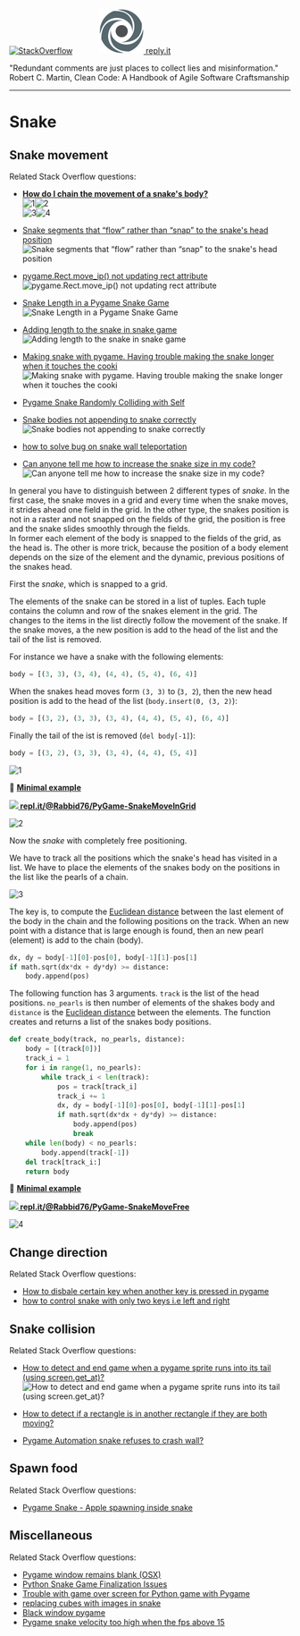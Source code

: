 [![StackOverflow](https://stackexchange.com/users/flair/7322082.png)](https://stackoverflow.com/users/5577765/rabbid76?tab=profile) &nbsp;&nbsp;&nbsp;&nbsp;&nbsp;&nbsp;&nbsp;&nbsp;&nbsp;&nbsp; [![reply.it](../../resource/logo/Repl_it_logo_80.png) reply.it](https://repl.it/repls/folder/PyGame%20Examples)

"Redundant comments are just places to collect lies and misinformation."  
Robert C. Martin, Clean Code: A Handbook of Agile Software Craftsmanship

---

# Snake

## Snake movement

Related Stack Overflow questions:

- **[How do I chain the movement of a snake's body?](https://stackoverflow.com/questions/62010434/how-do-i-chain-the-movement-of-a-snakes-body/62010435#62010435)**  
  ![1](https://i.stack.imgur.com/z9D7B.png)![2](https://i.stack.imgur.com/ZpKnj.gif)  
  ![3](https://i.stack.imgur.com/o1sqa.png)![4](https://i.stack.imgur.com/Q6zUm.gif)

- [Snake segments that “flow” rather than “snap” to the snake's head position](https://stackoverflow.com/questions/54273041/python-snake-segments-that-flow-rather-than-snap-to-the-snakes-head-positi/54276792#54276792)
  ![Snake segments that “flow” rather than “snap” to the snake's head position](https://i.stack.imgur.com/m4kJK.gif)

- [pygame.Rect.move_ip() not updating rect attribute](https://stackoverflow.com/questions/55036397/pygame-rect-move-ip-not-updating-rect-attribute/55046457#55046457)  
  ![pygame.Rect.move_ip() not updating rect attribute](https://i.stack.imgur.com/bMMK1.gif)

- [Snake Length in a Pygame Snake Game](https://stackoverflow.com/questions/55187822/snake-length-in-a-pygame-snake-game/55188306#55188306)  
  ![Snake Length in a Pygame Snake Game](https://i.stack.imgur.com/KdtpV.gif)

- [Adding length to the snake in snake game](https://stackoverflow.com/questions/56079171/adding-length-to-the-snake-in-snake-game/56079666#56079666)  
  ![Adding length to the snake in snake game](https://i.stack.imgur.com/AGr5q.gif)

- [Making snake with pygame. Having trouble making the snake longer when it touches the cooki](https://stackoverflow.com/questions/56927685/making-snake-with-pygame-having-trouble-making-the-snake-longer-when-it-touches/56939007#56939007)  
  ![Making snake with pygame. Having trouble making the snake longer when it touches the cooki](https://i.stack.imgur.com/OO76R.gif)

- [Pygame Snake Randomly Colliding with Self](https://stackoverflow.com/questions/58595706/pygame-snake-randomly-colliding-with-self/58596035#58596035)

- [Snake bodies not appending to snake correctly](https://stackoverflow.com/questions/60925569/snake-bodies-not-appending-to-snake-correctly/60934394#60934394)  
  ![Snake bodies not appending to snake correctly](https://i.stack.imgur.com/vUDx7.gif)

- [how to solve bug on snake wall teleportation](https://stackoverflow.com/questions/64624092/how-to-solve-bug-on-snake-wall-teleportation/64624385#64624385)

- [Can anyone tell me how to increase the snake size in my code?](https://stackoverflow.com/questions/65465695/can-anyone-tell-me-how-to-increase-the-snake-size-in-my-code/65466064#65466064)  
  ![Can anyone tell me how to increase the snake size in my code?](https://i.stack.imgur.com/bSk2B.gif)

In general you have to distinguish between 2 different types of _snake_. In the first case, the snake moves in a grid and every time when the snake moves, it strides ahead one field in the grid. In the other type, the snakes position is not in a raster and not snapped on the fields of the grid, the position is free and the snake slides smoothly through the fields.  
In former each element of the body is snapped to the fields of the grid, as the head is. The other is more trick, because the position of a body element depends on the size of the element and the dynamic, previous positions of the snakes head.

First the _snake_, which is snapped to a grid.

The elements of the snake can be stored in a list of tuples.  Each tuple contains the column and row of the snakes element in the grid. The changes to the items in the list directly follow the movement of the snake. If the snake moves, a the new position is add to the head of the list and the tail of the list is removed.  

For instance we have a snake with the following elements:

```py
body = [(3, 3), (3, 4), (4, 4), (5, 4), (6, 4)]
```

When the snakes head moves form `(3, 3)` to (`3, 2`), then the new head position is add to the head of the list (`body.insert(0, (3, 2)`):

```py
body = [(3, 2), (3, 3), (3, 4), (4, 4), (5, 4), (6, 4)]
```

Finally the tail of the ist is removed (`del body[-1]`):

```py
body = [(3, 2), (3, 3), (3, 4), (4, 4), (5, 4)]
```

![1](https://i.stack.imgur.com/z9D7B.png)

:scroll: **[Minimal example](../../examples/minimal_examples/pygame_minimal_snake_move_grid.py)**

**[![](https://i.stack.imgur.com/5jD0C.png) repl.it/@Rabbid76/PyGame-SnakeMoveInGrid](https://replit.com/@Rabbid76/PyGame-SnakeMoveInGrid#main.py)**

![2](https://i.stack.imgur.com/ZpKnj.gif)

Now the _snake_ with completely free positioning.

We have to track all the positions which the snake's head has visited in a list. We have to place the elements of the snakes body on the positions in the list like the pearls of a chain.

![3](https://i.stack.imgur.com/o1sqa.png)

The key is, to compute the [Euclidean distance](https://en.wikipedia.org/wiki/Euclidean_distance) between the last element of the body in the chain and the following positions on the track.
When an new point with a distance that is large enough is found, then an new pearl (element) is add to the chain (body).

```py
dx, dy = body[-1][0]-pos[0], body[-1][1]-pos[1]
if math.sqrt(dx*dx + dy*dy) >= distance:
    body.append(pos)
```

The following function has 3 arguments. `track` is the list of the head positions. `no_pearls` is then number of elements of the shakes body and `distance` is the [Euclidean distance](https://en.wikipedia.org/wiki/Euclidean_distance) between the elements. The function creates and returns a list of the snakes body positions.

```py
def create_body(track, no_pearls, distance):
    body = [(track[0])]
    track_i = 1
    for i in range(1, no_pearls):
        while track_i < len(track):
            pos = track[track_i]
            track_i += 1
            dx, dy = body[-1][0]-pos[0], body[-1][1]-pos[1]
            if math.sqrt(dx*dx + dy*dy) >= distance:
                body.append(pos)
                break
    while len(body) < no_pearls:
        body.append(track[-1])
    del track[track_i:]
    return body
```

:scroll: **[Minimal example](../../examples/minimal_examples/pygame_minimal_snake_move_free.py)**

**[![](https://i.stack.imgur.com/5jD0C.png) repl.it/@Rabbid76/PyGame-SnakeMoveFree](https://replit.com/@Rabbid76/PyGame-SnakeMoveFree#main.py)**

![4](https://i.stack.imgur.com/Q6zUm.gif)

## Change direction

Related Stack Overflow questions:

- [How to disbale certain key when another key is pressed in pygame](https://stackoverflow.com/questions/70591779/how-to-disbale-certain-key-when-another-key-is-pressed-in-pygame/70592433#70592433)
- [how to control snake with only two keys i.e left and right](https://stackoverflow.com/questions/61862293/how-to-control-snake-with-only-two-keys-i-e-left-and-right/61863664#61863664)

## Snake collision

Related Stack Overflow questions:

- [How to detect and end game when a pygame sprite runs into its tail (using screen.get_at)?](https://stackoverflow.com/questions/54331922/how-to-detect-and-end-game-when-a-pygame-sprite-runs-into-its-tail-using-screen/54332544#54332544)  
  ![How to detect and end game when a pygame sprite runs into its tail (using screen.get_at)?](https://i.stack.imgur.com/PS4sx.gif)

- [How to detect if a rectangle is in another rectangle if they are both moving?](https://stackoverflow.com/questions/54920547/how-to-detect-if-a-rectangle-is-in-another-rectangle-if-they-are-both-moving/54930341#54930341)

- [Pygame Automation snake refuses to crash wall?](https://stackoverflow.com/questions/60015363/pygame-automation-snake-refuses-to-crash-wall/60015444#60015444)

## Spawn food

Related Stack Overflow questions:

- [Pygame Snake - Apple spawning inside snake](https://stackoverflow.com/questions/54429340/pygame-snake-apple-spawning-inside-snake/54466752#54466752)

## Miscellaneous

Related Stack Overflow questions:

- [Pygame window remains blank (OSX)](https://stackoverflow.com/questions/54605669/pygame-window-remains-blank-osx?noredirect=1)
- [Python Snake Game Finalization Issues](https://stackoverflow.com/questions/55424698/python-snake-game-finalization-issues/55424989#55424989)
- [Trouble with game over screen for Python game with Pygame](https://stackoverflow.com/questions/55436131/trouble-with-game-over-screen-for-python-game-with-pygame/55439324#55439324)
- [replacing cubes with images in snake](https://stackoverflow.com/questions/56108527/replacing-cubes-with-images-in-snake/56117700#56117700)
- [Black window pygame](https://stackoverflow.com/questions/56491605/black-window-pygame/56491726#56491726)
- [Pygame snake velocity too high when the fps above 15](https://stackoverflow.com/questions/61034515/pygame-snake-velocity-too-high-when-the-fps-above-15/61034931#61034931)